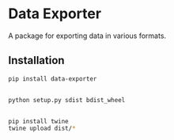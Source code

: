 # Data Exporter

A package for exporting data in various formats.

## Installation

```sh
pip install data-exporter


python setup.py sdist bdist_wheel


pip install twine
twine upload dist/*
